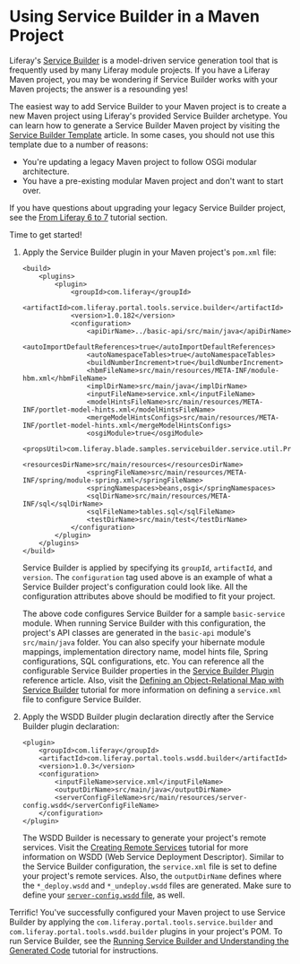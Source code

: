 # Using Service Builder in a Maven Project [](id=using-service-builder-in-a-maven-project)

Liferay's
[Service Builder](/develop/tutorials/-/knowledge_base/7-1/what-is-service-builder)
is a model-driven service generation tool that is frequently used by many
Liferay module projects. If you have a Liferay Maven project, you may be
wondering if Service Builder works with your Maven projects; the answer is a
resounding yes!

The easiest way to add Service Builder to your Maven project is to create a
new Maven project using Liferay's provided Service Builder archetype. You can
learn how to generate a Service Builder Maven project by visiting the
[Service Builder Template](/develop/reference/-/knowledge_base/7-1/using-the-service-builder-template)
article. In some cases, you should not use this template due to a number of
reasons:

- You're updating a legacy Maven project to follow OSGi modular architecture.
- You have a pre-existing modular Maven project and don't want to start over.

If you have questions about upgrading your legacy Service Builder project, see
the
[From Liferay 6 to 7](/develop/tutorials/-/knowledge_base/7-1/from-liferay-6-to-liferay-7)
tutorial section.

Time to get started!

1.  Apply the Service Builder plugin in your Maven project's `pom.xml` file:

        <build>
            <plugins>
                <plugin>
                    <groupId>com.liferay</groupId>
                    <artifactId>com.liferay.portal.tools.service.builder</artifactId>
                    <version>1.0.182</version>
                    <configuration>
                        <apiDirName>../basic-api/src/main/java</apiDirName>
                        <autoImportDefaultReferences>true</autoImportDefaultReferences>
                        <autoNamespaceTables>true</autoNamespaceTables>
                        <buildNumberIncrement>true</buildNumberIncrement>
                        <hbmFileName>src/main/resources/META-INF/module-hbm.xml</hbmFileName>
                        <implDirName>src/main/java</implDirName>
                        <inputFileName>service.xml</inputFileName>
                        <modelHintsFileName>src/main/resources/META-INF/portlet-model-hints.xml</modelHintsFileName>
                        <mergeModelHintsConfigs>src/main/resources/META-INF/portlet-model-hints.xml</mergeModelHintsConfigs>
                        <osgiModule>true</osgiModule>
                        <propsUtil>com.liferay.blade.samples.servicebuilder.service.util.PropsUtil</propsUtil>
                        <resourcesDirName>src/main/resources</resourcesDirName>
                        <springFileName>src/main/resources/META-INF/spring/module-spring.xml</springFileName>
                        <springNamespaces>beans,osgi</springNamespaces>
                        <sqlDirName>src/main/resources/META-INF/sql</sqlDirName>
                        <sqlFileName>tables.sql</sqlFileName>
                        <testDirName>src/main/test</testDirName>
                    </configuration>
                </plugin>
            </plugins>
        </build>

    Service Builder is applied by specifying its `groupId`, `artifactId`, and
    `version`. The `configuration` tag used above is an example of what a
    Service Builder project's configuration could look like. All the
    configuration attributes above should be modified to fit your project.

    The above code configures Service Builder for a sample `basic-service`
    module. When running Service Builder with this configuration, the project's
    API classes are generated in the `basic-api` module's `src/main/java`
    folder. You can also specify your hibernate module mappings, implementation
    directory name, model hints file, Spring configurations, SQL configurations,
    etc. You can reference all the configurable Service Builder properties in
    the
    [Service Builder Plugin](/develop/reference/-/knowledge_base/7-1/service-builder-with-maven)
    reference article. Also, visit the
    [Defining an Object-Relational Map with Service Builder](/develop/tutorials/-/knowledge_base/7-1/defining-an-object-relational-map-with-service-builder)
    tutorial for more information on defining a `service.xml` file to configure
    Service Builder.

2.  Apply the WSDD Builder plugin declaration directly after the Service Builder
    plugin declaration:

        <plugin>
            <groupId>com.liferay</groupId>
            <artifactId>com.liferay.portal.tools.wsdd.builder</artifactId>
            <version>1.0.3</version>
            <configuration>
                <inputFileName>service.xml</inputFileName>
                <outputDirName>src/main/java</outputDirName>
                <serverConfigFileName>src/main/resources/server-config.wsdd</serverConfigFileName>
            </configuration>
        </plugin>

    The WSDD Builder is necessary to generate your project's remote services.
    Visit the
    [Creating Remote Services](/develop/tutorials/-/knowledge_base/7-1/creating-remote-services)
    tutorial for more information on WSDD (Web Service Deployment Descriptor).
    Similar to the Service Builder configuration, the `service.xml` file is set
    to define your project's remote services. Also, the `outputDirName` defines
    where the `*_deploy.wsdd` and `*_undeploy.wsdd` files are generated. Make
    sure to define your
    [`server-config.wsdd` file](http://axis.apache.org/axis/java/reference.html#Global_Axis_Configuration),
    as well.

Terrific! You've successfully configured your Maven project to use Service
Builder by applying the `com.liferay.portal.tools.service.builder` and
`com.liferay.portal.tools.wsdd.builder` plugins in your project's POM. To run
Service Builder, see the
[Running Service Builder and Understanding the Generated Code](/develop/tutorials/-/knowledge_base/7-1/running-service-builder-and-understanding-the-generated-code)
tutorial for instructions.
